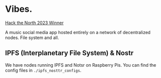 # Vibes.
[Hack the North 2023 Winner](https://devpost.com/software/vibes-decentralized-social-media-for-artists)

A music social media app hosted entirely on a network of decentralized nodes. File system and all.

## IPFS (Interplanetary File System) & Nostr
We have nodes running IPFS and Notsr on Raspberry Pis. You can find the config files in `./ipfs_nosttr_configs`.
